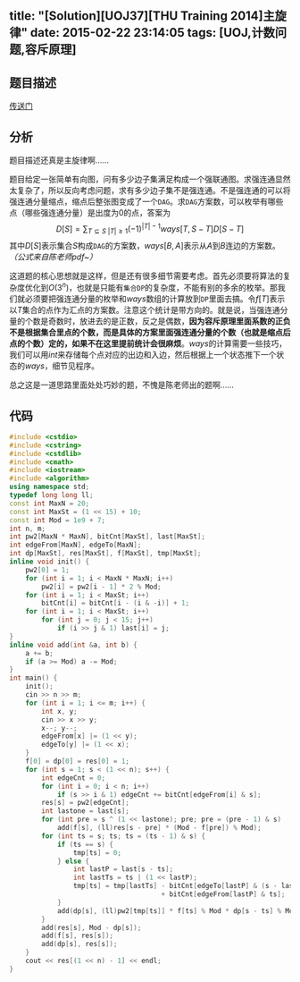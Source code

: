 title: "[Solution][UOJ37][THU Training 2014]主旋律"
date: 2015-02-22 23:14:05
tags: [UOJ,计数问题,容斥原理]
---
<!--more-->
## 题目描述
[传送门](http://uoj.ac/problem/37)

## 分析
题目描述还真是主旋律啊……

题目给定一张简单有向图，问有多少边子集满足构成一个强联通图。求强连通显然太复杂了，所以反向考虑问题，求有多少边子集不是强连通。不是强连通的可以将强连通分量缩点，缩点后整张图变成了一个`DAG`。求`DAG`方案数，可以枚举有哪些点（哪些强连通分量）是出度为$0$的点，答案为
$$ D[S]=\sum_{T\subseteq S~|T|\geq 1} (-1)^{|T|-1}ways[T,S-T] D[S-T] $$ 
其中$D[S]$表示集合$S$构成`DAG`的方案数，$ways[B,A]$表示从$A$到$B$连边的方案数。*（公式来自陈老师pdf~）*

这道题的核心思想就是这样，但是还有很多细节需要考虑。首先必须要将算法的复杂度优化到$O(3^n)$，也就是只能有`集合DP`的复杂度，不能有别的多余的枚举。那我们就必须要把强连通分量的枚举和$ways$数组的计算放到`DP`里面去搞。令$f[T]$表示以$T$集合的点作为汇点的方案数。注意这个统计是带方向的。就是说，当强连通分量的个数是奇数时，放进去的是正数，反之是偶数，**因为容斥原理里面系数的正负不是根据集合里点的个数，而是具体的方案里面强连通分量的个数（也就是缩点后点的个数）定的，如果不在这里提前统计会很麻烦**。$ways$的计算需要一些技巧，我们可以用$int$来存储每个点对应的出边和入边，然后根据上一个状态推下一个状态的$ways$，细节见程序。

总之这是一道思路里面处处巧妙的题，不愧是陈老师出的题啊……

## 代码
```c++
#include <cstdio>
#include <cstring>
#include <cstdlib>
#include <cmath>
#include <iostream>
#include <algorithm>
using namespace std;
typedef long long ll;
const int MaxN = 20;
const int MaxSt = (1 << 15) + 10;
const int Mod = 1e9 + 7;
int n, m;
int pw2[MaxN * MaxN], bitCnt[MaxSt], last[MaxSt];
int edgeFrom[MaxN], edgeTo[MaxN];
int dp[MaxSt], res[MaxSt], f[MaxSt], tmp[MaxSt];
inline void init() {
    pw2[0] = 1;
    for (int i = 1; i < MaxN * MaxN; i++)
        pw2[i] = pw2[i - 1] * 2 % Mod;
    for (int i = 1; i < MaxSt; i++)
        bitCnt[i] = bitCnt[i - (i & -i)] + 1;
    for (int i = 1; i < MaxSt; i++)
        for (int j = 0; j < 15; j++)
            if (i >> j & 1) last[i] = j;
}
inline void add(int &a, int b) {
    a += b;
    if (a >= Mod) a -= Mod;
}
int main() {
    init();
    cin >> n >> m;
    for (int i = 1; i <= m; i++) {
        int x, y;
        cin >> x >> y;
        x--; y--;
        edgeFrom[x] |= (1 << y);
        edgeTo[y] |= (1 << x);
    }
    f[0] = dp[0] = res[0] = 1;
    for (int s = 1; s < (1 << n); s++) {
        int edgeCnt = 0;
        for (int i = 0; i < n; i++)
            if (s >> i & 1) edgeCnt += bitCnt[edgeFrom[i] & s];
        res[s] = pw2[edgeCnt];
        int lastone = last[s];
        for (int pre = s ^ (1 << lastone); pre; pre = (pre - 1) & s) 
            add(f[s], (ll)res[s - pre] * (Mod - f[pre]) % Mod);
        for (int ts = s; ts; ts = (ts - 1) & s) {
            if (ts == s) {
                tmp[ts] = 0;
            } else {
                int lastP = last[s - ts];
                int lastTs = ts | (1 << lastP);
                tmp[ts] = tmp[lastTs] - bitCnt[edgeTo[lastP] & (s - lastTs)]
                                      + bitCnt[edgeFrom[lastP] & ts];
            }
            add(dp[s], (ll)pw2[tmp[ts]] * f[ts] % Mod * dp[s - ts] % Mod);
        }
        add(res[s], Mod - dp[s]);
        add(f[s], res[s]);
        add(dp[s], res[s]);
    }
    cout << res[(1 << n) - 1] << endl;
}
```